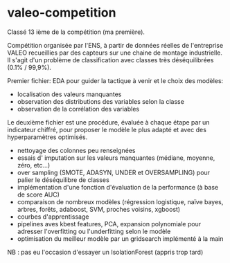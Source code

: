 # valeo-competition
Classé 13 ième de la compétition (ma première).

Compétition organisée par l'ENS, à partir de données réelles de l'entreprise VALEO recueillies par des capteurs sur une chaine de montage industrielle.
Il s'agit d'un problème de classification avec classes très déséquilibrées (0.1% / 99,9%).

Premier fichier: EDA pour guider la tactique à venir et le choix des modèles:
- localisation des valeurs manquantes
- observation des distributions des variables selon la classe
- observation de la corrélation des variables

Le deuxième fichier est une procédure, évaluée à chaque étape par un indicateur chiffré, pour proposer le modèle le plus adapté et avec des hyperparamètres optimisés.
- nettoyage des colonnes peu renseignées
- essais d' imputation sur les valeurs manquantes (médiane, moyenne, zéro, etc...)
- over sampling (SMOTE, ADASYN, UNDER et OVERSAMPLING) pour palier le déséquilibre de classes
- implémentation d'une fonction d'évaluation de la performance (à base de score AUC)
- comparaison de nombreux modèles (régression logistique, naïve bayes, arbres, forêts, adaboost, SVM, proches voisins, xgboost)
- courbes d'apprentissage
- pipelines aves kbest features, PCA, expansion polynomiale pour adresser l'overfitting ou l'underfitting selon le modèle
- optimisation du meilleur modèle par un gridsearch implémenté à la main

NB : pas eu l'occasion d'essayer un IsolationForest (appris trop tard)
